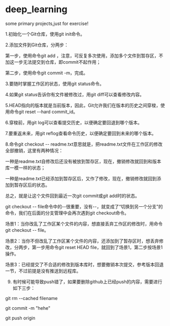 # deep_learning
some primary projects,just for exercise!

1.初始化一个Git仓库，使用git init命令。

2.添加文件到Git仓库，分两步：

第一步，使用命令git add <file>，注意，可反复多次使用，添加多个文件到暂存区，不加这一步无法提交到仓库，即commit不起作用；

第二步，使用命令git commit -m，完成。

3.要随时掌握工作区的状态，使用git status命令。

4.如果git status告诉你有文件被修改过，用git diff可以查看修改内容。

5.HEAD指向的版本就是当前版本，因此，Git允许我们在版本的历史之间穿梭，使用命令git reset --hard commit_id。

6.穿梭前，用git log可以查看提交历史，以便确定要回退到哪个版本。

7.要重返未来，用git reflog查看命令历史，以便确定要回到未来的哪个版本。

8.命令git checkout -- readme.txt意思就是，把readme.txt文件在工作区的修改全部撤销，这里有两种情况：

一种是readme.txt自修改后还没有被放到暂存区，现在，撤销修改就回到和版本库一模一样的状态；

一种是readme.txt已经添加到暂存区后，又作了修改，现在，撤销修改就回到添加到暂存区后的状态。

总之，就是让这个文件回到最近一次git commit或git add时的状态。

git checkout -- file命令中的--很重要，没有--，就变成了“切换到另一个分支”的命令，我们在后面的分支管理中会再次遇到git checkout命令。

场景1：当你改乱了工作区某个文件的内容，想直接丢弃工作区的修改时，用命令git checkout -- file。

场景2：当你不但改乱了工作区某个文件的内容，还添加到了暂存区时，想丢弃修改，分两步，第一步用命令git reset HEAD file，就回到了场景1，第二步按场景1操作。

场景3：已经提交了不合适的修改到版本库时，想要撤销本次提交，参考版本回退一节，不过前提是没有推送到远程库。

9. 有时候可能导致push错了，如果要删除github上已经push的内容，需要进行如下三步：

git rm --cached filename

git commit -m "hehe"

git push origin

